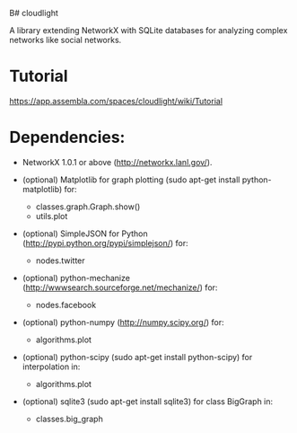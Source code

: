 B# cloudlight

A library extending NetworkX with SQLite databases for analyzing complex networks like social networks.

# Tutorial 

<https://app.assembla.com/spaces/cloudlight/wiki/Tutorial>


# Dependencies:

* NetworkX 1.0.1 or above (http://networkx.lanl.gov/).

* (optional) Matplotlib for graph plotting (sudo apt-get install python-matplotlib) for:
  * classes.graph.Graph.show()
  * utils.plot

* (optional) SimpleJSON for Python (http://pypi.python.org/pypi/simplejson/) for:
  * nodes.twitter

* (optional) python-mechanize (http://wwwsearch.sourceforge.net/mechanize/) for:
  * nodes.facebook

* (optional) python-numpy (http://numpy.scipy.org/) for:
  * algorithms.plot

* (optional) python-scipy (sudo apt-get install python-scipy) for interpolation in:
  * algorithms.plot

* (optional) sqlite3 (sudo apt-get install sqlite3) for class BigGraph in:
  * classes.big_graph
